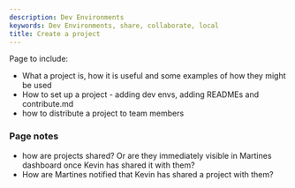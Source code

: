 ```yaml
---
description: Dev Environments
keywords: Dev Environments, share, collaborate, local
title: Create a project
---
```


Page to include:
 -   What a project is, how it is useful and some examples of how they might be used
 -  How to set up a project - adding dev envs, adding READMEs and contribute.md 
 -   how to distribute a project to team members


### Page notes

- how are projects shared? Or are they immediately visible in Martines dashboard once Kevin has shared it with them?
- How are Martines notified that Kevin has shared a project with them?